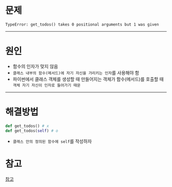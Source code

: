 # 문제

```
TypeError: get_todos() takes 0 positional arguments but 1 was given
```



---



# 원인

- 함수의 인자가 맞지 않음
- `클래스 내부의 함수(메서드)에 자기 자신을 가리키는 인자`를 사용해야 함
- 파이썬에서 클래스 객체를 생성할 때 만들어지는 객체가 함수(메서드)를 호출할 때 `객체 자기 자신이 인자로 들어가기 때문`



---



# 해결방법

```python
def get_todos() # x
def get_todos(self) # o
```

- `클래스 안의 정의된 함수에 self`를 작성하자





# 참고

[참고](https://stackoverflow.com/questions/43839536/typeerror-generatecode-takes-0-positional-arguments-but-1-was-given)

